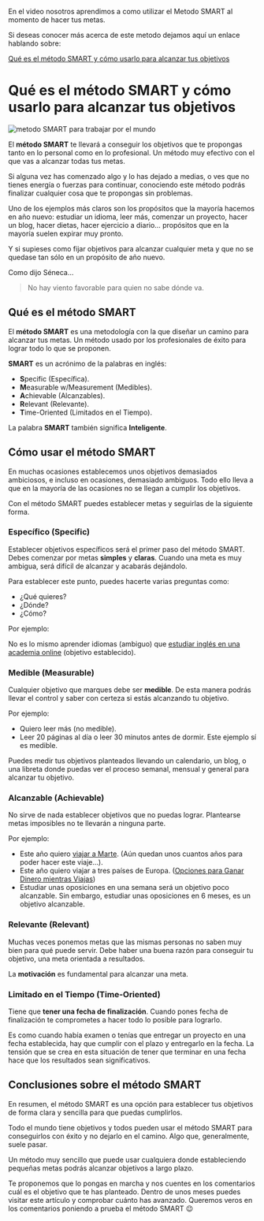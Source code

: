 En el video nosotros aprendimos a como utilizar el Metodo SMART al momento de hacer tus metas.

Si deseas conocer más acerca de este metodo dejamos aquí un enlace hablando sobre:

[Qué es el método SMART y cómo usarlo para alcanzar tus objetivos](https://trabajarporelmundo.org/metodo-smart/)

# Qué es el método SMART y cómo usarlo para alcanzar tus objetivos

![metodo SMART para trabajar por el mundo](https://trabajarporelmundo.org/wp-content/uploads/2019/03/metodo-SMART-para-trabajar-por-el-mundo.jpg)

El **método SMART** te llevará a conseguir los objetivos que te propongas tanto en lo personal como en lo profesional. Un método muy efectivo con el que vas a alcanzar todas tus metas.

Si alguna vez has comenzado algo y lo has dejado a medias, o ves que no tienes energía o fuerzas para continuar, conociendo este método podrás finalizar cualquier cosa que te propongas sin problemas.

Uno de los ejemplos más claros son los propósitos que la mayoría hacemos en año nuevo: estudiar un idioma, leer más, comenzar un proyecto, hacer un blog, hacer dietas, hacer ejercicio a diario… propósitos que en la mayoría suelen expirar muy pronto.

Y si supieses como fijar objetivos para alcanzar cualquier meta y que no se quedase tan sólo en un propósito de año nuevo.

Como dijo Séneca…

> No hay viento favorable para quien no sabe dónde va.


## **Qué es el método SMART**

El **método SMART** es una metodología con la que diseñar un camino para alcanzar tus metas. Un método usado por los profesionales de éxito para lograr todo lo que se proponen.

**SMART** es un acrónimo de la palabras en inglés:

- **S**pecific (Específica).
- **M**easurable w/Measurement (Medibles).
- **A**chievable (Alcanzables).
- **R**elevant (Relevante).
- **T**ime-Oriented (Limitados en el Tiempo).

La palabra **SMART** también significa **Inteligente**.

## **Cómo usar el método SMART**

En muchas ocasiones establecemos unos objetivos demasiados ambiciosos, e incluso en ocasiones, demasiado ambiguos. Todo ello lleva a que en la mayoría de las ocasiones no se llegan a cumplir los objetivos.

Con el método SMART puedes establecer metas y seguirlas de la siguiente forma.

### **Específico (Specific)**

Establecer objetivos específicos será el primer paso del método SMART. Debes comenzar por metas **simples** y **claras**. Cuando una meta es muy ambigua, será difícil de alcanzar y acabarás dejándolo.

Para establecer este punto, puedes hacerte varias preguntas como:

- ¿Qué quieres?
- ¿Dónde?
- ¿Cómo?

Por ejemplo:

No es lo mismo aprender idiomas (ambiguo) que [estudiar inglés en una academia online](https://trabajarporelmundo.org/metodo-natural-para-aprender-ingles-gratis/) (objetivo establecido).

### **Medible (Measurable)**

Cualquier objetivo que marques debe ser **medible**. De esta manera podrás llevar el control y saber con certeza si estás alcanzando tu objetivo.

Por ejemplo:

- Quiero leer más (no medible).
- Leer 20 páginas al día o leer 30 minutos antes de dormir. Este ejemplo sí es medible.

Puedes medir tus objetivos planteados llevando un calendario, un blog, o una libreta donde puedas ver el proceso semanal, mensual y general para alcanzar tu objetivo.

### **Alcanzable (Achievable)**

No sirve de nada establecer objetivos que no puedas lograr. Plantearse metas imposibles no te llevarán a ninguna parte.

Por ejemplo:

- Este año quiero [viajar a Marte](https://trabajarporelmundo.org/se-buscan-voluntarios-para-ir-marte-el-planeta-rojo/). (Aún quedan unos cuantos años para poder hacer este viaje…).
- Este año quiero viajar a tres países de Europa. ([Opciones para Ganar Dinero mientras Viajas](https://trabajarporelmundo.org/ganar-dinero-mientras-viajas/))
- Estudiar unas oposiciones en una semana será un objetivo poco alcanzable. Sin embargo, estudiar unas oposiciones en 6 meses, es un objetivo alcanzable.

### **Relevante (Relevant)**

Muchas veces ponemos metas que las mismas personas no saben muy bien para qué puede servir. Debe haber una buena razón para conseguir tu objetivo, una meta orientada a resultados.

La **motivación** es fundamental para alcanzar una meta.

### **Limitado en el Tiempo (Time-Oriented)**

Tiene que **tener una fecha de finalización**. Cuando pones fecha de finalización te comprometes a hacer todo lo posible para lograrlo.

Es como cuando había examen o tenías que entregar un proyecto en una fecha establecida, hay que cumplir con el plazo y entregarlo en la fecha. La tensión que se crea en esta situación de tener que terminar en una fecha hace que los resultados sean significativos.

## **Conclusiones sobre el método SMART**

En resumen, el método SMART es una opción para establecer tus objetivos de forma clara y sencilla para que puedas cumplirlos.

Todo el mundo tiene objetivos y todos pueden usar el método SMART para conseguirlos con éxito y no dejarlo en el camino. Algo que, generalmente, suele pasar.

Un método muy sencillo que puede usar cualquiera donde estableciendo pequeñas metas podrás alcanzar objetivos a largo plazo.

Te proponemos que lo pongas en marcha y nos cuentes en los comentarios cuál es el objetivo que te has planteado. Dentro de unos meses puedes visitar este artículo y comprobar cuánto has avanzado. Queremos veros en los comentarios poniendo a prueba el método SMART 😉